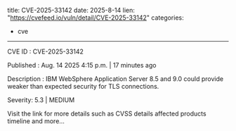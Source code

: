  
title: CVE-2025-33142
date: 2025-8-14
lien: "https://cvefeed.io/vuln/detail/CVE-2025-33142"
categories:
  - cve
---

CVE ID : CVE-2025-33142

Published :  Aug. 14
2025
4:15 p.m. | 17 minutes ago

Description : IBM WebSphere Application Server 8.5 and 9.0 could provide weaker than expected security for TLS connections.

Severity: 5.3 | MEDIUM

Visit the link for more details
such as CVSS details
affected products
timeline
and more...
